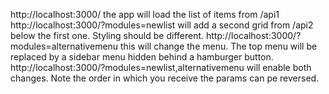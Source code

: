 http://localhost:3000/ the app will load the list of items from /api1
http://localhost:3000/?modules=newlist will add a second grid from /api2 below the first one. Styling should be different.
http://localhost:3000/?modules=alternativemenu this will change the menu. The top menu will be replaced by a sidebar menu hidden behind a hamburger button.
http://localhost:3000/?modules=newlist,alternativemenu will enable both changes. Note the order in which you receive the params can pe reversed.
